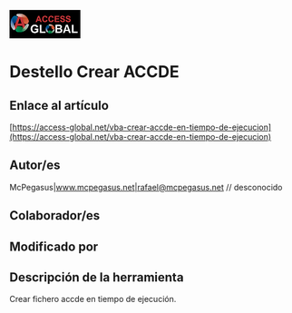 ﻿![Access-global](/blob/main/Images/Logo1.png)
# Destello Crear ACCDE
## Enlace al artículo
[https://access-global.net/vba-crear-accde-en-tiempo-de-ejecucion](https://access-global.net/vba-crear-accde-en-tiempo-de-ejecucion)
## Autor/es
McPegasus|www.mcpegasus.net|rafael@mcpegasus.net // desconocido
## Colaborador/es

## Modificado por

## Descripción de la herramienta
Crear fichero accde en tiempo de ejecución.


